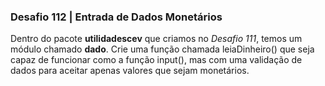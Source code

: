 ### Desafio 112 | Entrada de Dados Monetários
Dentro do pacote **utilidadescev** que criamos no *Desafio 111*, temos um módulo chamado **dado**. Crie uma função chamada leiaDinheiro() que seja capaz de funcionar como a função input(), mas com uma validação de dados para aceitar apenas valores que sejam monetários.